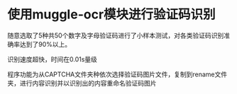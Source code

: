 # 使用muggle-ocr模块进行验证码识别

随意选取了5种共50个数字及字母验证码进行了小样本测试，对各类验证码识别准确率达到了90%以上。

识别速度超快，时间在0.01s量级

程序功能为从CAPTCHA文件夹种依次选择验证码图片文件，复制到rename文件夹，进行内容识别并以识别出的内容重命名验证码图片

